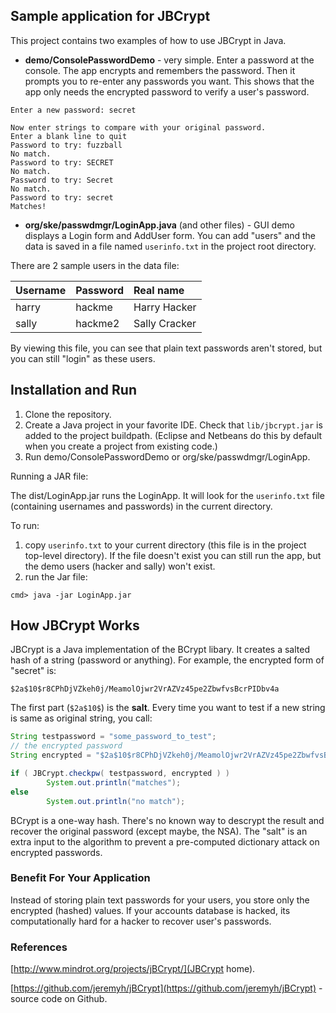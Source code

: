 ## Sample application for JBCrypt

This project contains two examples of how to use JBCrypt in Java.

* **demo/ConsolePasswordDemo** - very simple. Enter a password at the console.  The app encrypts and remembers the password.  Then it prompts you to re-enter any passwords you want.  This shows that the app only needs the encrypted password to verify a user's password.
```shell
Enter a new password: secret

Now enter strings to compare with your original password.
Enter a blank line to quit
Password to try: fuzzball
No match.
Password to try: SECRET
No match.
Password to try: Secret
No match.
Password to try: secret
Matches!
``` 

* **org/ske/passwdmgr/LoginApp.java** (and other files) - GUI demo displays a Login form and AddUser form.  You can add "users" and the data is saved in a file named `userinfo.txt` in the project root directory.  

There are 2 sample users in the data file:

| Username | Password | Real name |
|----------|----------|:----------|
| harry    | hackme   |Harry Hacker |
| sally    | hackme2  |Sally Cracker |

By viewing this file, you can see that plain text passwords aren't stored, but you can still "login" as these users.

## Installation and Run

1. Clone the repository.
2. Create a Java project in your favorite IDE.  Check that `lib/jbcrypt.jar` is added to the project buildpath. (Eclipse and Netbeans do this by default when you create a project from existing code.)
3. Run demo/ConsolePasswordDemo or org/ske/passwdmgr/LoginApp.

Running a JAR file:

The dist/LoginApp.jar runs the LoginApp.  It will look for the `userinfo.txt` file (containing usernames and passwords) in the current directory.  

To run:
1. copy `userinfo.txt` to your current directory (this file is in the project top-level directory).  If the file doesn't exist you can still run the app, but the demo users (hacker and sally) won't exist.
2. run the Jar file:
```shell
cmd> java -jar LoginApp.jar
```

## How JBCrypt Works

JBCrypt is a Java implementation of the BCrypt libary.  It creates a salted hash of a string (password or anything).  For example, the encrypted form of "secret" is:
```
$2a$10$r8CPhDjVZkeh0j/MeamolOjwr2VrAZVz45pe2ZbwfvsBcrPIDbv4a
```
The first part (`$2a$10$`) is the **salt**.  Every time you want to test if a new string is same as original string, you call:
```java
String testpassword = "some_password_to_test";
// the encrypted password
String encrypted = "$2a$10$r8CPhDjVZkeh0j/MeamolOjwr2VrAZVz45pe2ZbwfvsBcrPIDbv4a";

if ( JBCrypt.checkpw( testpassword, encrypted ) ) 
	    System.out.println("matches");
else
		System.out.println("no match");
```

BCrypt is a one-way hash. There's no known way to descrypt the result and recover the original password (except maybe, the NSA).  The "salt" is an extra input to the algorithm to prevent a pre-computed dictionary attack on encrypted passwords.

### Benefit For Your Application

Instead of storing plain text passwords for your users, you store only the encrypted (hashed) values.  If your accounts database is hacked, its computationally hard for a hacker to recover user's passwords.

### References

[http://www.mindrot.org/projects/jBCrypt/](JBCrypt home).

[https://github.com/jeremyh/jBCrypt](https://github.com/jeremyh/jBCrypt) - source code on Github.
